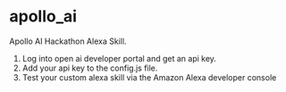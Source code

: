 # apollo_ai
Apollo AI Hackathon Alexa Skill.

1. Log into open ai developer portal and get an api key.
2. Add your api key to the config.js file.
3. Test your custom alexa skill via the Amazon Alexa developer console
